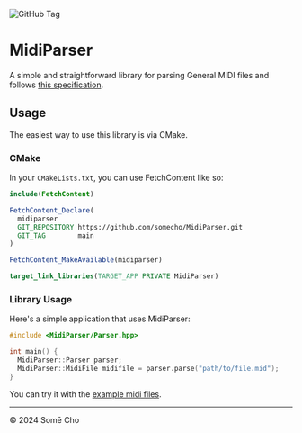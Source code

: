 ![GitHub Tag](https://img.shields.io/github/v/tag/somecho/MidiParser)
# MidiParser 

A simple and straightforward library for parsing General MIDI files and follows [this specification](http://www.somascape.org/midi/tech/mfile.html#delta).

## Usage

The easiest way to use this library is via CMake.

### CMake 

In your `CMakeLists.txt`, you can use FetchContent like so: 

```cmake
include(FetchContent)

FetchContent_Declare(
  midiparser
  GIT_REPOSITORY https://github.com/somecho/MidiParser.git
  GIT_TAG        main
)

FetchContent_MakeAvailable(midiparser)

target_link_libraries(TARGET_APP PRIVATE MidiParser)
```

### Library Usage

Here's a simple application that uses MidiParser: 

```cpp
#include <MidiParser/Parser.hpp>

int main() {
  MidiParser::Parser parser;
  MidiParser::MidiFile midifile = parser.parse("path/to/file.mid");
}
```

You can try it with the [example midi files](./data/midi_examples). 

---

© 2024 Somē Cho 
